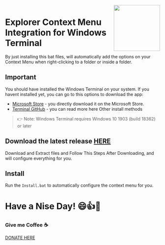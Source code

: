 
<img src="https://github.com/MisterJ936/Explorer-Context-Menu-Integration-for-windows-terminal/blob/master/images/icon.png?raw=true" align="right" width="150" />

# Explorer Context Menu Integration for Windows Terminal
By just installing this bat files, will automatically add the options on your Context Menu when right-clicking to a folder or inside a folder.

## Important
You should have installed the Windows Terminal on your system. If you havent installed yet, you can go to this options to download the app:

- [Microsoft Store](https://aka.ms/terminal) - you directly download it on the Microsoft Store.
- [Terminal GitHub](https://github.com/microsoft/terminal#other-install-methods) - you can read more here Other install methods

> 👉 Note: Windows Terminal requires Windows 10 1903 (build 18362) or later  
## Download the latest release [HERE](https://github.com/MisterJ936/Explorer-Context-Menu-Integration-for-windows-terminal/releases)

Download and Extract files and Follow This Steps After Downloading, and will configure everything for you.

## Install

Run the `Install.bat` to automatically configure the context menu for you. 


# Have a Nise Day! 😄👍👊

### Give me Coffee ☕
[DONATE HERE](https://paypal.me/mrj936)
